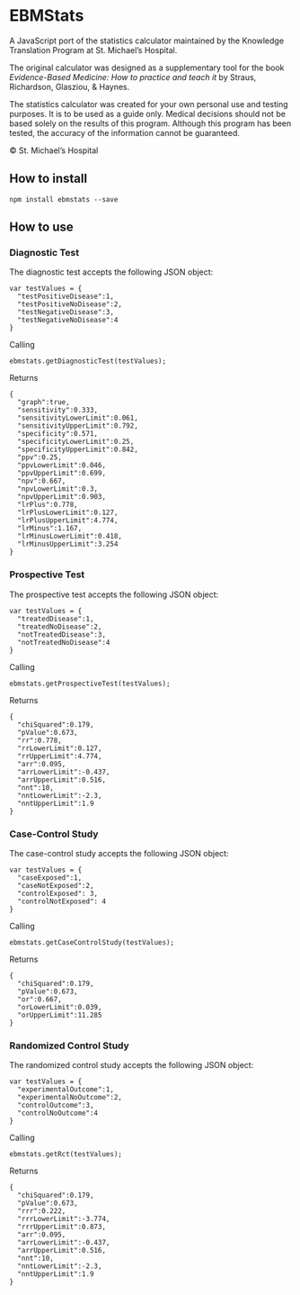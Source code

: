 # EBMStats

A JavaScript port of the statistics calculator maintained by the Knowledge Translation Program at St. Michael’s Hospital.

The original calculator was designed as a supplementary tool for the book *Evidence-Based Medicine: How to practice and teach it* by Straus, Richardson, Glasziou, & Haynes.

The statistics calculator was created for your own personal use and testing purposes. It is to be used as a guide only. Medical decisions should not be based solely on the results of this program. Although this program has been tested, the accuracy of the information cannot be guaranteed.

© St. Michael’s Hospital

## How to install

```
npm install ebmstats --save
```

## How to use

### Diagnostic Test

The diagnostic test accepts the following JSON object:

```
var testValues = {
  "testPositiveDisease":1,
  "testPositiveNoDisease":2,
  "testNegativeDisease":3,
  "testNegativeNoDisease":4
}
```
Calling
```
ebmstats.getDiagnosticTest(testValues);
```
Returns
```
{
  "graph":true,
  "sensitivity":0.333,
  "sensitivityLowerLimit":0.061,
  "sensitivityUpperLimit":0.792,
  "specificity":0.571,
  "specificityLowerLimit":0.25,
  "specificityUpperLimit":0.842,
  "ppv":0.25,
  "ppvLowerLimit":0.046,
  "ppvUpperLimit":0.699,
  "npv":0.667,
  "npvLowerLimit":0.3,
  "npvUpperLimit":0.903,
  "lrPlus":0.778,
  "lrPlusLowerLimit":0.127,
  "lrPlusUpperLimit":4.774,
  "lrMinus":1.167,
  "lrMinusLowerLimit":0.418,
  "lrMinusUpperLimit":3.254
}
```

### Prospective Test

The prospective test accepts the following JSON object:

```
var testValues = {
  "treatedDisease":1,
  "treatedNoDisease":2,
  "notTreatedDisease":3,
  "notTreatedNoDisease":4
}
```
Calling
```
ebmstats.getProspectiveTest(testValues);
```
Returns
```
{
  "chiSquared":0.179,
  "pValue":0.673,
  "rr":0.778,
  "rrLowerLimit":0.127,
  "rrUpperLimit":4.774,
  "arr":0.095,
  "arrLowerLimit":-0.437,
  "arrUpperLimit":0.516,
  "nnt":10,
  "nntLowerLimit":-2.3,
  "nntUpperLimit":1.9
}
```

### Case-Control Study

The case-control study accepts the following JSON object:

```
var testValues = {
  "caseExposed":1,
  "caseNotExposed":2,
  "controlExposed": 3,
  "controlNotExposed": 4
}
```
Calling
```
ebmstats.getCaseControlStudy(testValues);
```
Returns
```
{
  "chiSquared":0.179,
  "pValue":0.673,
  "or":0.667,
  "orLowerLimit":0.039,
  "orUpperLimit":11.285
}
```

### Randomized Control Study

The randomized control study accepts the following JSON object:

```
var testValues = {
  "experimentalOutcome":1,
  "experimentalNoOutcome":2,
  "controlOutcome":3,
  "controlNoOutcome":4
}
```
Calling
```
ebmstats.getRct(testValues);
```
Returns
```
{
  "chiSquared":0.179,
  "pValue":0.673,
  "rrr":0.222,
  "rrrLowerLimit":-3.774,
  "rrrUpperLimit":0.873,
  "arr":0.095,
  "arrLowerLimit":-0.437,
  "arrUpperLimit":0.516,
  "nnt":10,
  "nntLowerLimit":-2.3,
  "nntUpperLimit":1.9
}
```